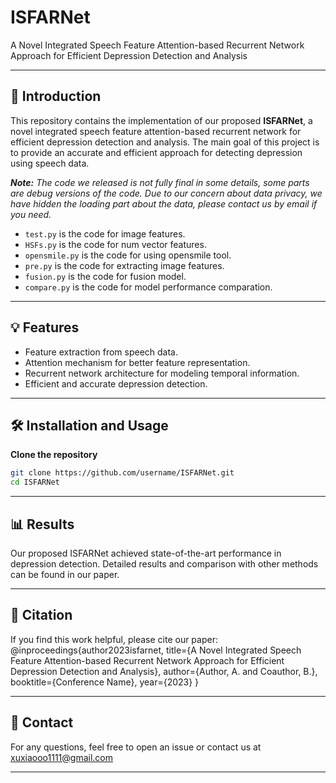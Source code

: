 # ISFARNet
A Novel Integrated Speech Feature Attention-based Recurrent Network Approach for Efficient Depression Detection and Analysis

---

## 📌 Introduction

This repository contains the implementation of our proposed **ISFARNet**, a novel integrated speech feature attention-based recurrent network for efficient depression detection and analysis. The main goal of this project is to provide an accurate and efficient approach for detecting depression using speech data.

_**Note:** The code we released is not fully final in some details, some parts are debug versions of the code. Due to our concern about data privacy, we have hidden the loading part about the data, please contact us by email if you need._

- `test.py` is the code for image features.
- `HSFs.py` is the code for num vector features.
- `opensmile.py` is the code for using opensmile tool.
- `pre.py` is the code for extracting image features.
- `fusion.py` is the code for fusion model.
- `compare.py` is the code for model performance comparation.

---

## 💡 Features
- Feature extraction from speech data.
- Attention mechanism for better feature representation.
- Recurrent network architecture for modeling temporal information.
- Efficient and accurate depression detection.

---

## 🛠️ Installation and Usage
**Clone the repository**
```bash
git clone https://github.com/username/ISFARNet.git
cd ISFARNet
```
---

## 📊 Results

Our proposed ISFARNet achieved state-of-the-art performance in depression detection. Detailed results and comparison with other methods can be found in our paper.

---

## 📄 Citation

If you find this work helpful, please cite our paper:
@inproceedings{author2023isfarnet,
  title={A Novel Integrated Speech Feature Attention-based Recurrent Network Approach for Efficient Depression Detection and Analysis},
  author={Author, A. and Coauthor, B.},
  booktitle={Conference Name},
  year={2023}
}

---

## 📧 Contact

For any questions, feel free to open an issue or contact us at xuxiaooo1111@gmail.com

---
